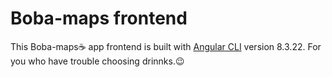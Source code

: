 # Boba-maps frontend

This Boba-maps☕ app frontend is built with [Angular CLI](https://github.com/angular/angular-cli) version 8.3.22.
For you who have trouble choosing drinnks.😉

